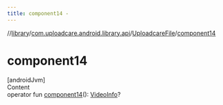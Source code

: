 ```yaml
---
title: component14 -
---
```

//[library](../../index.md)/[com.uploadcare.android.library.api](../index.md)/[UploadcareFile](index.md)/[component14](component14.md)



# component14  
[androidJvm]  
Content  
operator fun [component14](component14.md)(): [VideoInfo](../-video-info/index.md)?  




